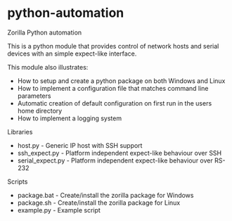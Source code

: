 # python-automation
Zorilla Python automation

This is a python module that provides control of network hosts and serial devices with an simple expect-like interface.

This module also illustrates:

* How to setup and create a python package on both Windows and Linux
* How to implement a configuration file that matches command line parameters
* Automatic creation of default configuration on first run in the users home directory
* How to implement a logging system

Libraries

* host.py - Generic IP host with SSH support 
* ssh_expect.py - Platform independent expect-like behaviour over SSH 
* serial_expect.py - Platform independent expect-like behaviour over RS-232

Scripts

* package.bat - Create/install the zorilla package for Windows
* package.sh - Create/install the zorilla package for Linux
* example.py - Example script
